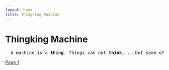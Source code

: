```yaml
---
layout: home
title: Thingking Machine
---
```

# Thingking Machine
<pre>
  A machine is a <b>thing</b>. Things can not <b>think</b>. ...but some of them can <b>thingk</b>!
</pre>
[Page 1](./pages/page_1)
